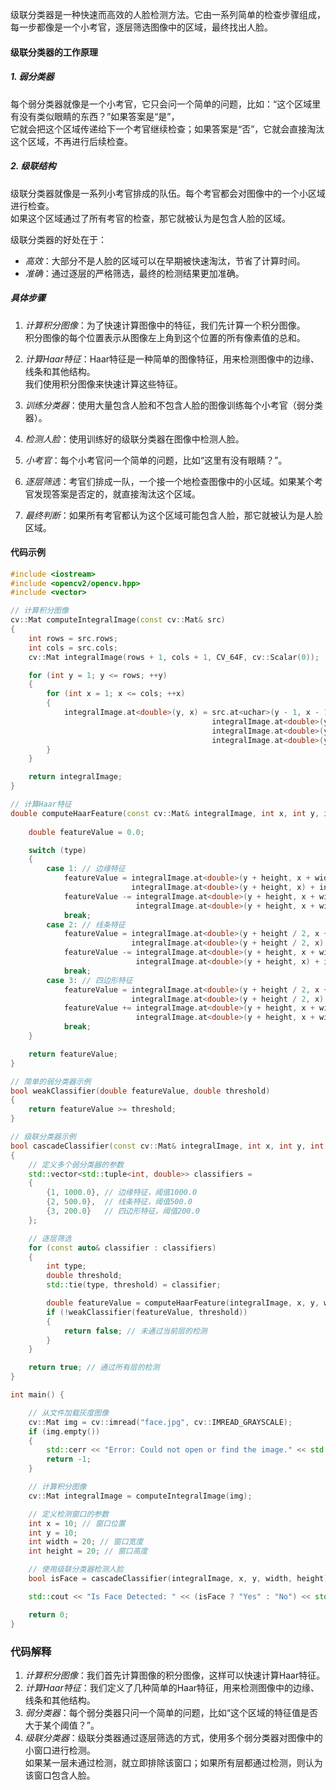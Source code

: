 
级联分类器是一种快速而高效的人脸检测方法。它由一系列简单的检查步骤组成，每一步都像是一个小考官，逐层筛选图像中的区域，最终找出人脸。

#### 级联分类器的工作原理

##### 1. 弱分类器

每个弱分类器就像是一个小考官，它只会问一个简单的问题，比如：“这个区域里有没有类似眼睛的东西？”如果答案是“是”，<br>
它就会把这个区域传递给下一个考官继续检查；如果答案是“否”，它就会直接淘汰这个区域，不再进行后续检查。<br>

##### 2. 级联结构

级联分类器就像是一系列小考官排成的队伍。每个考官都会对图像中的一个小区域进行检查。<br>
如果这个区域通过了所有考官的检查，那它就被认为是包含人脸的区域。<br>

级联分类器的好处在于：
- *高效*：大部分不是人脸的区域可以在早期被快速淘汰，节省了计算时间。<br>
- *准确*：通过逐层的严格筛选，最终的检测结果更加准确。<br>

##### 具体步骤

1. *计算积分图像*：为了快速计算图像中的特征，我们先计算一个积分图像。<br>
                  积分图像的每个位置表示从图像左上角到这个位置的所有像素值的总和。<br>
2. *计算Haar特征*：Haar特征是一种简单的图像特征，用来检测图像中的边缘、线条和其他结构。<br>
                  我们使用积分图像来快速计算这些特征。<br>
3. *训练分类器*：使用大量包含人脸和不包含人脸的图像训练每个小考官（弱分类器）。<br>
4. *检测人脸*：使用训练好的级联分类器在图像中检测人脸。<br>


1. *小考官*：每个小考官问一个简单的问题，比如“这里有没有眼睛？”。<br>
2. *逐层筛选*：考官们排成一队，一个接一个地检查图像中的小区域。如果某个考官发现答案是否定的，就直接淘汰这个区域。<br>
3. *最终判断*：如果所有考官都认为这个区域可能包含人脸，那它就被认为是人脸区域。<br>


#### 代码示例

```cpp
#include <iostream>
#include <opencv2/opencv.hpp>
#include <vector>

// 计算积分图像
cv::Mat computeIntegralImage(const cv::Mat& src) 
{
    int rows = src.rows;
    int cols = src.cols;
    cv::Mat integralImage(rows + 1, cols + 1, CV_64F, cv::Scalar(0));

    for (int y = 1; y <= rows; ++y) 
    {
        for (int x = 1; x <= cols; ++x) 
        {
            integralImage.at<double>(y, x) = src.at<uchar>(y - 1, x - 1) +
                                             integralImage.at<double>(y - 1, x) +
                                             integralImage.at<double>(y, x - 1) -
                                             integralImage.at<double>(y - 1, x - 1);
        }
    }

    return integralImage;
}

// 计算Haar特征
double computeHaarFeature(const cv::Mat& integralImage, int x, int y, int width, int height, int type) {
    
    double featureValue = 0.0;

    switch (type) 
    {
        case 1: // 边缘特征
            featureValue = integralImage.at<double>(y + height, x + width / 2) - integralImage.at<double>(y, x + width / 2) -
                           integralImage.at<double>(y + height, x) + integralImage.at<double>(y, x);
            featureValue -= integralImage.at<double>(y + height, x + width) - integralImage.at<double>(y, x + width) -
                            integralImage.at<double>(y + height, x + width / 2) + integralImage.at<double>(y, x + width / 2);
            break;
        case 2: // 线条特征
            featureValue = integralImage.at<double>(y + height / 2, x + width) - integralImage.at<double>(y, x + width) -
                           integralImage.at<double>(y + height / 2, x) + integralImage.at<double>(y, x);
            featureValue -= integralImage.at<double>(y + height, x + width) - integralImage.at<double>(y + height / 2, x + width) -
                            integralImage.at<double>(y + height, x) + integralImage.at<double>(y + height / 2, x);
            break;
        case 3: // 四边形特征
            featureValue = integralImage.at<double>(y + height / 2, x + width / 2) - integralImage.at<double>(y, x + width / 2) -
                           integralImage.at<double>(y + height / 2, x) + integralImage.at<double>(y, x);
            featureValue += integralImage.at<double>(y + height, x + width) - integralImage.at<double>(y + height / 2, x + width) -
                            integralImage.at<double>(y + height, x + width / 2) + integralImage.at<double>(y + height / 2, x + width / 2);
            break;
    }

    return featureValue;
}

// 简单的弱分类器示例
bool weakClassifier(double featureValue, double threshold) 
{
    return featureValue >= threshold;
}

// 级联分类器示例
bool cascadeClassifier(const cv::Mat& integralImage, int x, int y, int width, int height) 
{
    // 定义多个弱分类器的参数
    std::vector<std::tuple<int, double>> classifiers = 
    {
        {1, 1000.0}, // 边缘特征，阈值1000.0
        {2, 500.0},  // 线条特征，阈值500.0
        {3, 200.0}   // 四边形特征，阈值200.0
    };

    // 逐层筛选
    for (const auto& classifier : classifiers) 
    {
        int type;
        double threshold;
        std::tie(type, threshold) = classifier;

        double featureValue = computeHaarFeature(integralImage, x, y, width, height, type);
        if (!weakClassifier(featureValue, threshold)) 
        {
            return false; // 未通过当前层的检测
        }
    }

    return true; // 通过所有层的检测
}

int main() {

    // 从文件加载灰度图像
    cv::Mat img = cv::imread("face.jpg", cv::IMREAD_GRAYSCALE);
    if (img.empty()) 
    {
        std::cerr << "Error: Could not open or find the image." << std::endl;
        return -1;
    }

    // 计算积分图像
    cv::Mat integralImage = computeIntegralImage(img);

    // 定义检测窗口的参数
    int x = 10; // 窗口位置
    int y = 10;
    int width = 20; // 窗口宽度
    int height = 20; // 窗口高度

    // 使用级联分类器检测人脸
    bool isFace = cascadeClassifier(integralImage, x, y, width, height);

    std::cout << "Is Face Detected: " << (isFace ? "Yes" : "No") << std::endl;

    return 0;
}
```

### 代码解释

1. *计算积分图像*：我们首先计算图像的积分图像，这样可以快速计算Haar特征。<br>
2. *计算Haar特征*：我们定义了几种简单的Haar特征，用来检测图像中的边缘、线条和其他结构。<br>
3. *弱分类器*：每个弱分类器只问一个简单的问题，比如“这个区域的特征值是否大于某个阈值？”。<br>
4. *级联分类器*：级联分类器通过逐层筛选的方式，使用多个弱分类器对图像中的小窗口进行检测。<br>
 如果某一层未通过检测，就立即排除该窗口；如果所有层都通过检测，则认为该窗口包含人脸。

